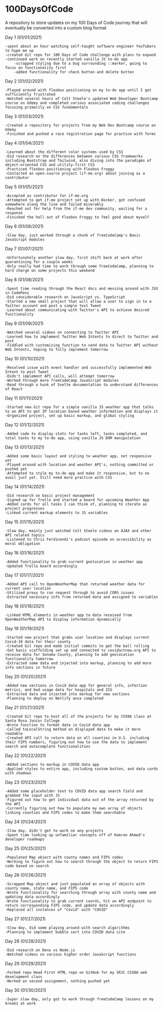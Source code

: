 # 100DaysOfCode

A repository to store updates on my 100 Days of Code journey that will eventually be converted into a custom blog format

Day 1 (01/01/2021)

    -spent about an hour watching self-taught software engineer YouTubers to hype me up
    -created Git repo for 100 Days of Code challenge with plans to expand
    -continued work on recently started vanilla JS to-do app
        -scrapped styling due to a bug surrounding ::marker, going to focus on functionality first
        -added functionality for check button and delete button

Day 2 (01/02/2021)

    -Played around with flexbox positioning on my to-do app until I got sufficiently frustrated
    -Watched several hours of Colt Steele's updated Web Developer Bootcamp course on Udemy and completed various associated coding challenges focusing primarily on CSS fundamentals

Day 3 (01/03/2021)

    -Created a repository for projects from my Web Dev Bootcamp course on Udemy
    -Finished and pushed a race registration page for practice with forms

Day 4 (01/04/2021)

    -Learned about the different color systems used by CSS
    -Did research on the differences between various CSS frameworks including Bootstrap and Tailwind, also diving into the paradigms of object-oriented CSS and utility-first CSS
    -Practiced flexbox positioning with Flexbox Froggy
    -Contacted an open-source project (if-me.org) about joining as a contributor

Day 5 (01/05/2021)

    -Accepted as contributor for if-me.org
    -Attempted to get if-me project set up with Docker, got confused somewhere along the line and failed miserably
    -Reached out for help from the if-me dev community, waiting for a response
    -Finished the hell out of Flexbox Froggy to feel good about myself

Day 6 (01/06/2021)

    -Slow day, just worked through a chunk of freeCodeCamp's Basic JavaScript modules

Day 7 (01/07/2021)

    -Unfortunately another slow day, first shift back at work after quarantining for a couple weeks
    -Only really had time to work through some freeCodeCamp, planning to hard charge on some projects this weekend

Day 8 (01/08/2021)

    -Spent time reading through the React docs and messing around with JSX in CodePens
    -Did considerable research on JavaScript vs. TypeScript
    -Started a new small project that will allow a user to sign in to a Twitter account and post a simple text Tweet
    -Learned about communicating with Twitter's API to achieve desired functionality

Day 9 (01/09/2021)

    -Watched several videos on connecting to Twitter API
    -Learned how to implement Twitter Web Intents to direct to Twitter and post
    -Fiddled with customizing function to send data to Twitter API without Web Intents, hoping to fully implement tomorrow

Day 10 (01/10/2021)

    -Resolved issue with event handler and successfully implemented Web Intent to post Tweet
    -Didn't implement API calls, will attempt tomorrow
    -Worked through more freeCodeCamp JavaScript modules
    -Read through a hunk of Svelte documentation to understand differences of React

Day 11 (01/11/2021)

    -Started new Git repo for a simple vanilla JS weather app that talks to an API to get IP location based weather information and displays it
    -Organized project, set up basic markup, and global styling

Day 12 (01/12/2021)

    -Added code to display stats for tasks left, tasks completed, and total tasks to my to-do app, using vanilla JS DOM manipulation

Day 13 (01/13/2021)

    -Added some basic layout and styling to weather app, not responsive yet
    -Played around with location and weather API's, nothing committed or pushed yet
    -Attempted to style my to-do app and make it responsive, but to no avail just yet. Still need more practice with CSS

Day 14 (01/14/2021)

    -Did research on basic project management
    -Signed up for Trello and started a board for upcoming Weather App
    -Added cards for all tasks I can think of, planning to iterate as project progresses
    -Linked current markup elements to JS variables

Day 15 (01/15/2021)

    -Slow day, mainly just watched Colt Steele videos on AJAX and other API related topics
    -Listened to Chris Ferdinandi's podcast episode on accessibility as moral obligation

Day 16 (01/16/2021)

    -Added functionality to grab current geolocation in weather app
    -Updated Trello board accordingly

Day 17 (01/17/2021)

    -Added API call to OpenWeatherMap that returned weather data for current user location
    -Utilized proxy to run request through to avoid CORS issues
    -Extracted necessary info from returned data and assigned to variables

Day 18 (01/18/2021)

    -Linked HTML elements in weather app to data received from OpenWeatherMap API to display information dynamically

Day 19 (01/19/2021)

    -Started new project that grabs user location and displays current Covid-19 data for their county
    -Created Git repo and made initial commits to get the ball rolling
    -Got basic scaffolding set up and connected to covidactnow.org API to receive data for Sonoma County, planning to add geolocation functionality tomorrow
    -Extracted some data and injected into markup, planning to add more info sections in future

Day 20 (01/20/2021)

    -Added new sections in Covid data app for general info, infection metrics, and bed usage data for hospitals and ICU
    -Extracted data and injected into markup for new sections
    -Planning to deploy on Netlify once completed

Day 21 (01/21/2021)

    -Created Git repo to host all of the projects for my CS50A class at Santa Rosa Junior College
    -Wrote function to format date in Covid data app
    -Called toLocalString method on displayed data to make it more readable
    -Created API call to return data on all counties in U.S. including their FIPS numbers, figuring out how to use the data to implement search and autocomplete functionalities

Day 22 (01/22/2021)

    -Added sections to markup in COVID data app
    -Applied styles to entire app, including custom button, and data cards with shadows

Day 23 (01/23/2021)

    -Added some placeholder text to COVID data app search field and grabbed the input with JS
    -Figured out how to get individual data out of the array returned by the API
    -Currently figuring out how to populate my own array of objects linking counties and FIPS codes to make them searchable

Day 24 (01/24/2021)

    -Slow day, didn't get to work on any projects
    -Spent time looking up unfamiliar concepts off of Kamran Ahmed's developer roadmaps

Day 25 (01/25/2021)

    -Populated Map object with county names and FIPS codes
    -Working to figure out how to search through the object to return FIPS code based on search

Day 26 (01/26/2021)

    -Scrapped Map object and just populated an array of objects with county name, state name, and FIPS code
    -Wrote functionality for searching through array with county name and updating data accordingly
    -Wrote functionality to grab current coords, hit an API endpoint to return corresponding FIPS code, and update data accordingly
    -Replaced all instances of "Covid" with "COVID"

Day 27 (01/27/2021)

    -Slow day, did some playing around with search algorithms
    -Planning to implement bubble sort into COVID data site

Day 28 (01/28/2021)

    -Did research on Deno vs Node.js
    -Watched videos on various higher order JavaScript functions

Day 29 (01/29/2021)

    -Forked repo Head First HTML repo on GitHub for my SRJC CS50A web development class
    -Worked on second assignment, nothing pushed yet

Day 30 (01/30/2021)

    -Super slow day, only got to work through freeCodeCamp lessons on my breaks at work
